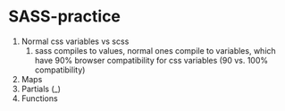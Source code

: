 # SASS-practice

1. Normal css variables vs scss
   1. sass compiles to values, normal ones compile to variables, which have 90% browser compatibility for css variables (90 vs. 100% compatibility)
2. Maps
3. Partials (_)
4. Functions
